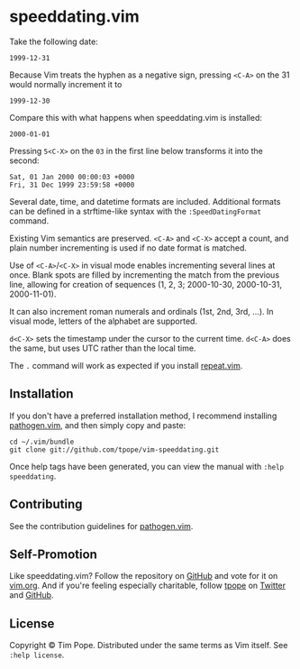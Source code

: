 # speeddating.vim

Take the following date:

    1999-12-31

Because Vim treats the hyphen as a negative sign, pressing `<C-A>` on the 31
would normally increment it to

    1999-12-30

Compare this with what happens when speeddating.vim is installed:

    2000-01-01

Pressing `5<C-X>` on the `03` in the first line below transforms it into the
second:

    Sat, 01 Jan 2000 00:00:03 +0000
    Fri, 31 Dec 1999 23:59:58 +0000

Several date, time, and datetime formats are included.  Additional formats can
be defined in a strftime-like syntax with the `:SpeedDatingFormat` command.

Existing Vim semantics are preserved.  `<C-A>` and `<C-X>` accept a count, and
plain number incrementing is used if no date format is matched.

Use of `<C-A>`/`<C-X>` in visual mode enables incrementing several lines at
once.  Blank spots are filled by incrementing the match from the previous
line, allowing for creation of sequences (1, 2, 3; 2000-10-30, 2000-10-31,
2000-11-01).

It can also increment roman numerals and ordinals (1st, 2nd, 3rd, ...).  In
visual mode, letters of the alphabet are supported.

`d<C-X>` sets the timestamp under the cursor to the current time.  `d<C-A>`
does the same, but uses UTC rather than the local time.

The `.` command will work as expected if you install
[repeat.vim](https://github.com/tpope/vim-repeat).

## Installation

If you don't have a preferred installation method, I recommend
installing [pathogen.vim](https://github.com/tpope/vim-pathogen), and
then simply copy and paste:

    cd ~/.vim/bundle
    git clone git://github.com/tpope/vim-speeddating.git

Once help tags have been generated, you can view the manual with
`:help speeddating`.

## Contributing

See the contribution guidelines for
[pathogen.vim](https://github.com/tpope/vim-pathogen#readme).

## Self-Promotion

Like speeddating.vim?  Follow the repository on
[GitHub](https://github.com/tpope/vim-speeddating) and vote for it on
[vim.org](http://www.vim.org/scripts/script.php?script_id=2120).  And if
you're feeling especially charitable, follow [tpope](http://tpo.pe/) on
[Twitter](http://twitter.com/tpope) and
[GitHub](https://github.com/tpope).

## License

Copyright © Tim Pope.  Distributed under the same terms as Vim itself.
See `:help license`.
